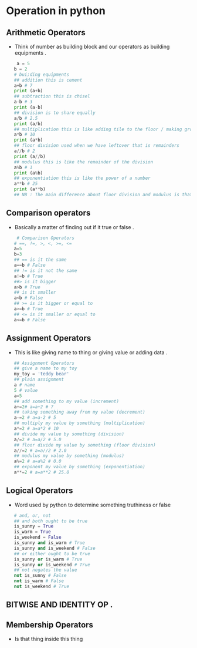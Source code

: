<!-- # Introduction 
-[ROADMAP](https://www.canva.com/design/DAF8G-4JKug/vIqPiE9u98khAy7yRHThkw/edit).
- Python is a high level interpreted programming language used for  many different purposes .

     1) Web development .
     2) Computing 
     3) Machine learning .
     4) Hacking 

- Many different purposes thus versatile .
- Large and active community .
- Cross-platform compatible : thus runs on many different platforms .
- Plenty of libraries .

## Python variables .
- Assignment operator to assign variables to values .
- Variable is a container which store data .

```python
        # Variable as the storage area
        number = 10

        # site_name assigned to value of 'power learn project'
        site_name = 'Power learn Project'
        print(site_name)# output : Power learn Project 
        # changing the value of variables in python 
        # change the value Power learn Project to Odin Project 
        site_name = 'Odin Project'
        print(site_name)
        # assigning multiple value to multiple variables in one line 
        a.b.c = 1,5.32,'Hello'
        print (a)
        print (b)
        print (c)
        # multiple variable to the same value 
        site_1-site_2='Power learn Project'


```
## Rules of naming variable 
- There are case sensitive and also use underscores instead of camel cases .

## Data types 
- This are the types of data which can be stored inside variables .
- They include :

  1) Numeric : i.e int,floats , complex which store numeric values 
  2) String : str which contain a series of characters .
  3) Sequence : list,tuple and range which contain a collection of character .
  4) mapping:dict which holds data in key/value pairs .
  5) Boolean : bool i.e true of false 
  6) Set : they hold a series of unique names .
- NB : Everything in python is an object . Thus the term OOP .
- Examples of this data type in code 
```python
    # numeric values 
    num_1 = 45
    num_2 = 5.67
    print(num_1) # int 
    print(num_2)# float NB: Accurate to a range of 15 decimal places 
    # string 
    name = 'Python Developer'
    print(name)
    # sequence 
     # List : ordered collection separated with commas and enclosed with square brackets 
       languages = ['Python','Javascript','2','Frontend development','Backend development']
       print(languages)
       # to access specific data inside this list will use ..
       print(language[0])
       print(language[1])
    # Tuple : same as list but they immutable thus cannot be changed once they are created they remain the same .
       religion = ('Christian','Muslim','Hindu','Buddha')
       print(religion(0))
    # Set : unordered unique collection of items 
       student<_id_based_on_performance = {112,114,118,119}
       print(student_id_based_on_performance)
    # Dict : they mainly deal with key:values pairs 
       person = ['name':'Sam','age'=19]
       print(person)

```
## Basic operations 
- Type of python operation :
 
 1) Arithmetic operator 
 2) Assignment operators
 3) Comparison operators .
 4) Bitwise operators .
 5) Logical operators .
 6) Specials operators .

 - Arithmetic operators 
    1) They are used to do mathematical operation on python : addition , subtraction , division , multiplication , exponentiation (power), floor division , float division ,modular(remainder).
    ```python
    add = 2+5
    sub = 4-3
    times = 2*3
    exp= 4**2
     -->

# Operation in python
## Arithmetic Operators 
- Think of number as building block and our operators as building equipments .
```python
    a = 5
   b = 2
   # bui;ding equipments 
   ## addition this is cement 
   a+b # 7
   print (a+b)
   ## subtraction this is chisel 
   a-b # 3
   print (a-b)
   ## division is to share equally 
   a/b # 2.5
   print (a/b)
   ## multiplication this is like adding tile to the floor / making groups 
   a*b # 10
   print (a*b)
   ## floor division used when we have leftover that is remainders 
   a//b # 2
   print (a//b)
   ## modulus this is like the remainder of the division
   a%b # 1
   print (a%b)
   ## exponentiation this is like the power of a number
   a**b # 25
   print (a**b)  
   ## NB : The main difference about floor division and modulus is that floor division ignores the remainder but modulus give the remainder but rounds it off .
```
## Comparison operators 
- Basically a matter of finding out if it true or false .
```python
    # Comparison Operators
   # ==, !=, >, <, >=, <=
   a=5
   b=3
   ## == is it the same 
   a==b # False
   ## != is it not the same
   a!=b # True
   ##> is it bigger 
   a>b # True
   ## is it smaller 
   a<b # False
   ## >= is it bigger or equal to
   a>=b # True
   ## <= is it smaller or equal to
   a<=b # False
```
## Assignment Operators 
- This is like giving name to thing or giving value or adding data .
```python
   ## Assignment Operators 
   ## give a name to my toy 
   my_toy = 'teddy bear'
   ## plain assignment 
   a # name 
   5 # value
   a=5
   ## add something to my value (increment)
   a+=2# a=a+2 # 7
   ## taking something away from my value (decrement)
   a-=2 # a=a-2 # 5
   ## multiply my value by something (multiplication)
   a*=2 # a=a*2 # 10
   ## divide my value by something (division)
   a/=2 # a=a/2 # 5.0
   ## floor divide my value by something (floor division)
   a//=2 # a=a//2 # 2.0
   ## modulus my value by something (modulus)
   a%=2 # a=a%2 # 0.0
   ## exponent my value by something (exponentiation)
   a**=2 # a=a**2 # 25.0
```
## Logical Operators 
- Word used by python to determine something truthiness or false
```python
   # and, or, not
   ## and both ought to be true 
   is_sunny = True
   is_warm = True
   is_weekend = False
   is_sunny and is_warm # True
   is_sunny and is_weekend # False
   ## or either ought to be true
   is_sunny or is_warm # True
   is_sunny or is_weekend # True
   ## not negates the value
   not is_sunny # False
   not is_warm # False
   not is_weekend # True
```
## BITWISE AND IDENTITY OP .
## Membership Operators 
- Is that thing inside this thing
```python
   